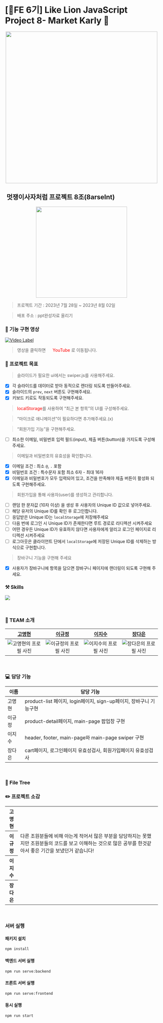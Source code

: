 # [🦁FE 6기] Like Lion JavaScript Project 8- Market Karly&nbsp;🛒
<p align="center">
<img src="https://github.com/ingbin-git/LikeLionProject-Team12/assets/128195013/63a1811c-06e4-4389-8172-06530e8b2d20" width="500px"/></p>


## &nbsp;멋쟁이사자처럼 프로젝트 8조(8arseInt)&nbsp;
<p align="center">
<img src="https://github.com/8arseInt-javascript-project/8arseInt-Marketkarly/assets/115642699/7fad55d7-175e-4983-8cb5-df1acc4ca827" width ="300px"/></p>

> 프로젝트 기간 : 2023년 7월 28일 ~ 2023년 8월 02일

> 배포 주소 : ppt완성자료 올리기

### 🎥 기능 구현 영상
[![Video Label]()](https://youtu.be/)
> 영상을 클릭하면 <img src="" width="15px">&nbsp;<span style="color:red">YouTube</span>&nbsp;로 이동됩니다.

### 🏅 프로젝트 목표
> 슬라이드가 필요한 ui에서는 swiper.js를 사용해주세요.
- [x] 각 슬라이드를 데이터로 받아 동적으로 렌더링 되도록 만들어주세요.
- [x] 슬라이드의 `prev`, `next` 버튼도 구현해주세요.
- [x] 키보드 키로도 작동되도록 구현해주세요.
> <span style="color:red">localStorage</span>를 사용하여 “최근 본 항목”의 UI를 구성해주세요.

> “마이크로 애니메이션”이 필요하다면 추가해주세요.(x)

> “회원가입 기능”을 구현해주세요.
- [ ] 최소한 이메일, 비밀번호 입력 필드(input), 제출 버튼(button)을 가지도록 구성해주세요.

> 이메일과 비밀번호의 유효성을 확인합니다.
  - [x] 이메일 조건 : 최소 `@`, `.` 포함
  - [x] 비밀번호 조건 : 특수문자 포함 최소 6자 - 최대 16자
  - [x] 이메일과 비밀번호가 모두 입력되어 있고, 조건을 만족해야 제출 버튼이 활성화 되도록 구현해주세요.

> 회원가입을 통해 사용자(user)를 생성하고 관리합니다.
  - [ ] 랜덤 한 문자값 (10자 이상) 을 생성 후 사용자의 Unique ID 값으로 넣어주세요.
  - [ ] 해당 유저의 Unique ID를 확인 후 로그인합니다.
  - [ ] 응답받은 Unique ID는 `localStorage`에 저장해주세요
  - [ ] 다음 번에 로그인 시 Unique ID가 존재한다면 루트 경로로 리디렉션 시켜주세요
  - [ ] 어떤 경우든 Unique ID가 유효하지 않다면 사용자에게 알리고 로그인 페이지로 리디렉션 시켜주세요
  - [ ] 로그아웃은 클라이언트 단에서 `localStorage`에 저장된 Unique ID를 삭제하는 방식으로 구현합니다.

> 장바구니 기능을 구현해 주세요
  - [x] 사용자가 장바구니에 항목을 담으면 장바구니 페이지에 랜더링이 되도록 구현해 주세요.

### ⚒️ Skills
<p href="https://skillicons.dev">
  <img src="https://skillicons.dev/icons?i=html,tailwind,css,javascript,git,github,figma"/>
</p>
<br>

### 👫 TEAM 소개
|                [고명현](https://github.com/gobeeisfree)                |                 [이규정](https://github.com/LKJ970524)                  |         [이지수](https://github.com/jisulee97)         |         [장다은](https://github.com/pionoiq)        |
| :---------------------------------------------------------------------------: | :---------------------------------------------------------------------------: | :---------------------------------------------------------------------------: | :---------------------------------------------------------------------------: |
| ![고명현의 프로필 사진](https://github.com/8arseInt-javascript-project/8arseInt-Marketkarly/assets/115642699/8df184ea-0bb6-43f6-942b-5f5c2c06da87) | ![이규정의 프로필 사진](https://cdn.discordapp.com/attachments/1120944741626941470/1123249641262170122/d46fc8f1208fb22d.jpg) | ![이지수의 프로필 사진](https://github.com/8arseInt-javascript-project/8arseInt-Marketkarly/assets/115642699/da7e08dc-5d08-4b90-acbb-2bafb1b3153f) | ![장다은의 프로필 사진](https://github.com/8arseInt-javascript-project/8arseInt-Marketkarly/assets/115642699/d58a1cbc-05f2-4580-a290-1a6c7110e68a) |
<br>


### 💻 담당 기능
| 이름       | 담당 기능          |
| ---------- | ----------------------------------------|
| 고명현 | product-list 페이지, login페이지, sign-up페이지, 장바구니 기능구현 | 
| 이규정 | product-detail페이지, main-page 팝업창 구현 | 
| 이지수 | header, footer, main-page와 main-page swiper 구현 | 
| 장다은 | cart페이지, 로그인페이지 유효성검사, 회원가입페이지 유효성검사  |
<br>

### 🌴 File Tree

### ✏️ 프로젝트 소감
<table>
  <tr>
    <th>고명현</th>
    <td></td>
    </tr>
      <tr>
    <th>이규정</th>
     <td>다른 조원분들에 비해 아는게 적어서 많은 부분을 담당하지는 못했지만 조원분들의 코드를 보고 이해하는 것으로 많은 공부를 한것같아서 좋은 기간을 보냈던거 같습니다!</td>
      </tr>
   <tr>
    <th>이지수</th>
     <td></td>
      </tr>
<tr>
    <th>장다은</th>
    <td></td>

  </tr>
  </table>
<br>


### 서버 실행

#### 패키지 설치

```bash
npm install
```

#### 백엔드 서버 실행

```bash
npm run serve:backend
```

#### 프론트 서버 실행

```bash
npm run serve:frontend
```

#### 동시 실행

```bash
npm run start
```
